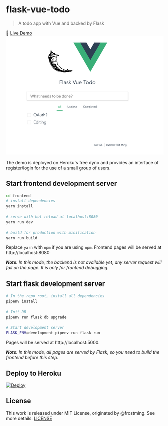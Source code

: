 # flask-vue-todo

> A todo app with Vue and backed by Flask

🚀 [Live Demo](https://fv-todo.herokuapp.com)
![preview](/preview.png)

The demo is deployed on Heroku's free dyno and provides an interface of register/login for the use of a small group of users.

## Start frontend development server

``` bash
cd frontend
# install dependencies
yarn install

# serve with hot reload at localhost:8080
yarn run dev

# build for production with minification
yarn run build
```
Replace `yarn` with `npm` if you are using `npm`. Frontend pages will be served at http://localhost:8080

***Note**: In this mode, the backend is not available yet, any server request will fail on the page. It is only for frontend debugging.*

## Start flask development server

``` bash
# In the repo root, install all dependencies
pipenv install

# Init DB
pipenv run flask db upgrade

# Start development server
FLASK_ENV=development pipenv run flask run
```
Pages will be served at http://localhost:5000.

***Note**: In this mode, all pages are served by Flask, so you need to build the frontend before this step.*

## Deploy to Heroku

[![Deploy](https://www.herokucdn.com/deploy/button.svg)](https://heroku.com/deploy)

## License

This work is released under MIT License, originated by @frostming. See more details: [LICENSE](/LICENSE)
